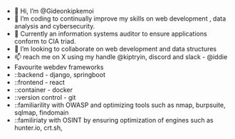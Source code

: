 - 👋 Hi, I’m @Gideonkipkemoi
- 👀 I’m coding to continually improve my skills on web development , data analysis and cybersecurity.
- 🌱 Currently an information systems auditor to ensure applications conform to CIA triad.
- 💞️ I’m looking to collaborate on web development and data structures
- 📫 reach me on X using my handle @kiptryin, discord and slack - @iddie
- Favourite webdev frameworks
- ::backend - django, springboot
- ::frontend - react
- ::container - docker
- ::version control - git
- ::familiarility with OWASP and optimizing tools such as nmap, burpsuite, sqlmap, findomain
- ::familiriaty with OSINT by ensuring optimization of engines such as hunter.io, crt.sh, 

<!---
Gideonkipkemoi/Gideonkipkemoi is a ✨ special ✨ repository because its `README.md` (this file) appears on your GitHub profile.
You can click the Preview link to take a look at your changes.
--->
